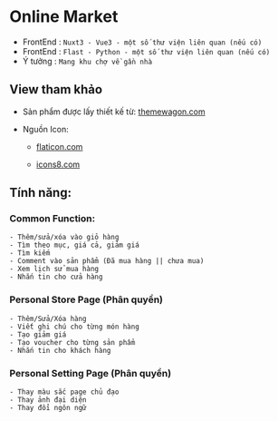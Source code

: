# Online Market
- FrontEnd : `Nuxt3 - Vue3 - một số thư viện liên quan (nếu có)`
- FrontEnd : `Flast - Python - một số thư viện liên quan (nếu có)`
- Ý tưởng : `Mang khu chợ về gần nhà`


## View tham khảo

- Sản phẩm được lấy thiết kế từ: [themewagon.com](https://themewagon.com/themes/fruitables-free/)

- Nguồn Icon:

	+ [flaticon.com](https://www.flaticon.com/)

	+ [icons8.com](https://icons8.com/icons/)


## Tính năng:
 
### Common Function:
	- Thêm/sửa/xóa vào giỏ hàng
	- Tìm theo mục, giá cả, giảm giá
	- Tìm kiếm
	- Comment vào sản phẩm (Đã mua hàng || chưa mua)
	- Xem lịch sử mua hàng
	- Nhắn tin cho cửa hàng


### Personal Store Page (Phân quyền)
	- Thêm/Sửa/Xóa hàng
	- Viết ghi chú cho từng món hàng
	- Tạo giảm giá
	- Tạo voucher cho từng sản phẩm
	- Nhắn tin cho khách hàng


### Personal Setting Page (Phân quyền)
	- Thay màu sắc page chủ đạo
	- Thay ảnh đại diện
	- Thay đổi ngôn ngữ

